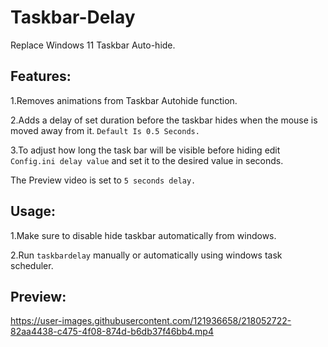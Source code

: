 # Taskbar-Delay
Replace Windows 11 Taskbar Auto-hide.


## Features:


1.Removes animations from Taskbar Autohide function.


2.Adds a delay of set duration before the taskbar hides when the mouse is moved away from it. `Default Is 0.5 Seconds.`


3.To adjust how long the task bar will be visible before hiding edit `Config.ini delay value` and set it to the desired value in seconds.


The Preview video is set to `5 seconds delay.`


## Usage:


1.Make sure to disable hide taskbar automatically from windows.


2.Run `taskbardelay` manually or automatically using windows task scheduler. 


## Preview:






https://user-images.githubusercontent.com/121936658/218052722-82aa4438-c475-4f08-874d-b6db37f46bb4.mp4





